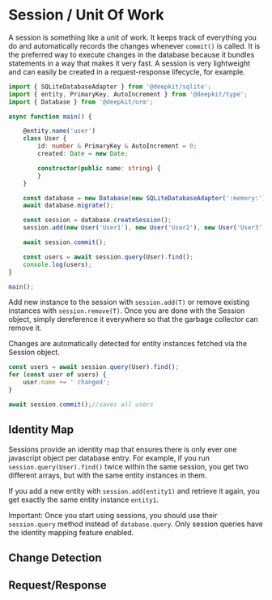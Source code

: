 # Session / Unit Of Work

A session is something like a unit of work. It keeps track of everything you do and automatically records the changes whenever `commit()` is called. It is the preferred way to execute changes in the database because it bundles statements in a way that makes it very fast. A session is very lightweight and can easily be created in a request-response lifecycle, for example.

```typescript
import { SQLiteDatabaseAdapter } from '@deepkit/sqlite';
import { entity, PrimaryKey, AutoIncrement } from '@deepkit/type';
import { Database } from '@deepkit/orm';

async function main() {

    @entity.name('user')
    class User {
        id: number & PrimaryKey & AutoIncrement = 0;
        created: Date = new Date;

        constructor(public name: string) {
        }
    }

    const database = new Database(new SQLiteDatabaseAdapter(':memory:'), [User]);
    await database.migrate();

    const session = database.createSession();
    session.add(new User('User1'), new User('User2'), new User('User3'));

    await session.commit();

    const users = await session.query(User).find();
    console.log(users);
}

main();
```

Add new instance to the session with `session.add(T)` or remove existing instances with `session.remove(T)`. Once you are done with the Session object, simply dereference it everywhere so that the garbage collector can remove it.

Changes are automatically detected for entity instances fetched via the Session object.

```typescript
const users = await session.query(User).find();
for (const user of users) {
    user.name += ' changed';
}

await session.commit();//saves all users
```

## Identity Map

Sessions provide an identity map that ensures there is only ever one javascript object per database entry. For example, if you run `session.query(User).find()` twice within the same session, you get two different arrays, but with the same entity instances in them.

If you add a new entity with `session.add(entity1)` and retrieve it again, you get exactly the same entity instance `entity1`.

Important: Once you start using sessions, you should use their `session.query` method instead of `database.query`. Only session queries have the identity mapping feature enabled.

## Change Detection

## Request/Response
